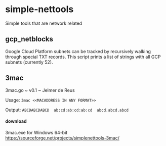# simple-nettools
Simple tools that are network related

## gcp_netblocks
Google Cloud Platform subnets can be tracked by recursively walking through special TXT records.
This script prints a list of strings with all GCP subnets (currently 52).

## 3mac
3mac.go ~ v0.1 ~ Jelmer de Reus

Usage:
```3mac <<MACADDRESS IN ANY FORMAT>>```

Output:
```ABCDABCDABCD  ab:cd:ab:cd:ab:cd  abcd.abcd.abcd```

#### download

3mac.exe for Windows 64-bit
https://sourceforge.net/projects/simplenettools-3mac/
